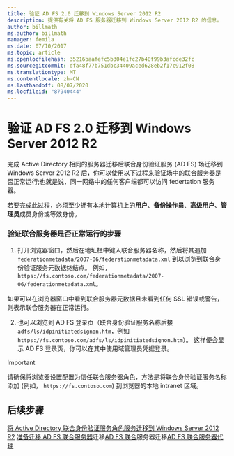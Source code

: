 ```yaml
---
title: 验证 AD FS 2.0 迁移到 Windows Server 2012 R2
description: 提供有关将 AD FS 服务器迁移到 Windows Server 2012 R2 的信息。
author: billmath
ms.author: billmath
manager: femila
ms.date: 07/10/2017
ms.topic: article
ms.openlocfilehash: 35216baafefc5b304e1fc27b48f99b3afcde32fc
ms.sourcegitcommit: dfa48f77b751dbc34409aced628eb2f17c912f08
ms.translationtype: MT
ms.contentlocale: zh-CN
ms.lasthandoff: 08/07/2020
ms.locfileid: "87940444"
---
```

# <a name="verify-the-ad-fs-20-migration-to-windows-server-2012-r2"></a>验证 AD FS 2.0 迁移到 Windows Server 2012 R2

完成 Active Directory 相同的服务器迁移后联合身份验证服务 (AD FS) 场迁移到 Windows Server 2012 R2 后，你可以使用以下过程来验证场中的联合服务器是否正常运行;也就是说，同一网络中的任何客户端都可以访问 federtation 服务器。

若要完成此过程，必须至少拥有本地计算机上的**用户**、**备份操作员**、**高级用户**、**管理员**成员身份或等效身份。

### <a name="to-verify-that-a-federation-server-is-operational"></a>验证联合服务器是否正常运行的步骤

1.  打开浏览器窗口，然后在地址栏中键入联合服务器名称，然后将其追加 `federationmetadata/2007-06/federationmetadata.xml` 到以浏览到联合身份验证服务元数据终结点。 例如，`https://fs.contoso.com/federationmetadata/2007-06/federationmetadata.xml`。

如果可以在浏览器窗口中看到联合服务器元数据且未看到任何 SSL 错误或警告，则表示联合服务器在正常运行。

2. 也可以浏览到 AD FS 登录页（联合身份验证服务名称后接 `adfs/ls/idpinitiatedsignon.htm`，例如 `https://fs.contoso.com/adfs/ls/idpinitiatedsignon.htm`）。  这样便会显示 AD FS 登录页，你可以在其中使用域管理员凭据登录。

> [!IMPORTANT]
>  请确保将浏览器设置配置为信任联合服务器角色，方法是将联合身份验证服务名称添加 (例如， `https://fs.contoso.com`) 到浏览器的本地 intranet 区域。

## <a name="next-steps"></a>后续步骤
 [将 Active Directory 联合身份验证服务角色服务迁移到 Windows Server 2012 R2](migrate-ad-fs-service-role-to-windows-server-r2.md) [准备迁移 AD FS 联合服务器](prepare-migrate-ad-fs-server-r2.md)迁移[AD FS 联合](migrate-ad-fs-fed-server-r2.md)服务器迁移[AD FS 联合服务器代理](migrate-fed-server-proxy-r2.md)
